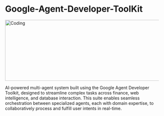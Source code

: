 # Google-Agent-Developer-ToolKit

<img align="top" height = 200 alt="Coding" width="900" src="https://i.ytimg.com/vi/G9wnpfW6lZY/hq720.jpg?sqp=-oaymwEhCK4FEIIDSFryq4qpAxMIARUAAAAAGAElAADIQj0AgKJD&rs=AOn4CLBo2Zw0yvem526CfBc1SjGt_et3cg">

AI-powered multi-agent system built using the Google Agent Developer Toolkit, designed to streamline complex tasks across finance, web intelligence, and database interaction. This suite enables seamless orchestration between specialized agents, each with domain expertise, to collaboratively process and fulfill user intents in real-time.
